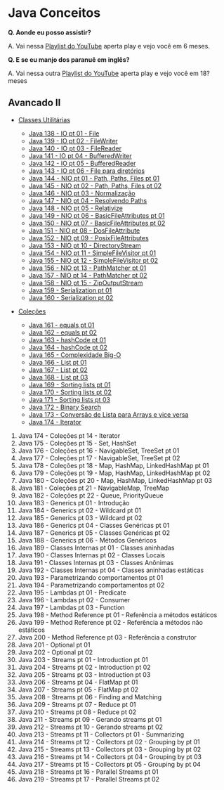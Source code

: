 # Java Conceitos

**Q. Aonde eu posso assistir?**

A. Vai nessa [Playlist do YouTube](https://www.youtube.com/watch?v=VKjFuX91G5Q&list=PL62G310vn6nFIsOCC0H-C2infYgwm8SWW) aperta play e vejo você em 6 meses.

**Q. E se eu manjo dos paranuê em inglês?**

A. Vai nessa outra [Playlist do YouTube](https://www.youtube.com/watch?v=GXt46-Npz0Y&list=PL0Un1HNdB4jGKw5szJrQETqJTlZKyKReu) aperta play e vejo você em 18? meses


##  Avancado II

*   [Classes Utilitárias](#Utilitárias)
    * [Java 138 - IO pt 01 - File](#File)
    * [Java 139 - IO pt 02 - FileWriter](#FileWriter)
    * [Java 140 - IO pt 03 - FileReader](#FileReader)
    * [Java 141 - IO pt 04 - BufferedWriter](#BufferedWriter)
    * [Java 142 - IO pt 05 - BufferedReader](#BufferedReader)
    * [Java 143 - IO pt 06 - File para diretórios](#diretórios)
    * [Java 144 - NIO pt 01 - Path, Paths, Files pt 01](#Path)
    * [Java 145 - NIO pt 02 - Path, Paths, Files pt 02](#Path)
    * [Java 146 - NIO pt 03 - Normalização](#Normalização)
    * [Java 147 - NIO pt 04 - Resolvendo Paths](#Paths)
    * [Java 148 - NIO pt 05 - Relativize](#Relativize)
    * [Java 149 - NIO pt 06 - BasicFileAttributes pt 01](#BasicFileAttributes)
    * [Java 150 - NIO pt 07 - BasicFileAttributes pt 02](#BasicFileAttributes)
    * [Java 151 - NIO pt 08 - DosFileAttribute](#DosFileAttribute)
    * [Java 152 - NIO pt 09 - PosixFileAttributes](#PosixFileAttributes)
    * [Java 153 - NIO pt 10 - DirectoryStream](#DirectoryStream)
    * [Java 154 - NIO pt 11 - SimpleFileVisitor pt 01](#SimpleFileVisitor)
    * [Java 155 - NIO pt 12 - SimpleFileVisitor pt 02](#SimpleFileVisitor)
    * [Java 156 - NIO pt 13 - PathMatcher pt 01](#PathMatcher)
    * [Java 157 - NIO pt 14 - PathMatcher pt 02](#PathMatcher)
    * [Java 158 - NIO pt 15 - ZipOutputStream](#ZipOutputStream)
    * [Java 159 - Serialization pt 01](#Serialization)
    * [Java 160 - Serialization pt 02](#Serialization)

*   [Coleções](#Colecoes)
    * [Java 161 - equals pt 01](#equals)
    * [Java 162 - equals pt 02](#equals)
    * [Java 163 - hashCode pt 01](#equals)
    * [Java 164 - hashCode pt 02](#equals)
    * [Java 165 - Complexidade Big-O](#equals)
    * [Java 166 - List pt 01](#equals)
    * [Java 167 - List pt 02](#equals)
    * [Java 168 - List pt 03](#equals)
    * [Java 169 - Sorting lists pt 01](#equals)
    * [Java 170 - Sorting lists pt 02](#equals)
    * [Java 171 - Sorting lists pt 03](#equals)
    * [Java 172 - Binary Search](#search)
    * [Java 173 - Conversão de Lista para Arrays e vice versa](#search)
    * [Java 174 - Iterator](#search)

1. Java 174 - Coleções pt 14 - Iterator
1. Java 175 - Coleções pt 15 - Set, HashSet
1. Java 176 - Coleções pt 16 - NavigableSet, TreeSet pt 01
1. Java 177 - Coleções pt 17 - NavigableSet, TreeSet pt 02
1. Java 178 - Coleções pt 18 - Map, HashMap, LinkedHashMap pt 01
1. Java 179 - Coleções pt 19 - Map, HashMap, LinkedHashMap pt 02
1. Java 180 - Coleções pt 20 - Map, HashMap, LinkedHashMap pt 03
1. Java 181 - Coleções pt 21 - NavigableMap, TreeMap
1. Java 182 - Coleções pt 22 - Queue, PriorityQueue
1. Java 183 - Generics pt 01 - Introdução
1. Java 184 - Generics pt 02 - Wildcard pt 01
1. Java 185 - Generics pt 03 - Wildcard pt 02
1. Java 186 - Generics pt 04 - Classes Genéricas pt 01
1. Java 187 - Generics pt 05 - Classes Genéricas pt 02
1. Java 188 - Generics pt 06 - Métodos Genéricos
1. Java 189 - Classes Internas pt 01 - Classes aninhadas
1. Java 190 - Classes Internas pt 02 - Classes Locais
1. Java 191 - Classes Internas pt 03 - Classes Anônimas
1. Java 192 - Classes Internas pt 04 - Classes aninhadas estáticas
1. Java 193 - Parametrizando comportamentos pt 01
1. Java 194 - Parametrizando comportamentos pt 02
1. Java 195 - Lambdas pt 01 - Predicate
1. Java 196 - Lambdas pt 02 - Consumer
1. Java 197 - Lambdas pt 03 - Function
1. Java 198 - Method Reference pt 01 - Referência a métodos estáticos
1. Java 199 - Method Reference pt 02 - Referência a métodos não estáticos
1. Java 200 - Method Reference pt 03 - Referência a construtor
1. Java 201 - Optional pt 01
1. Java 202 - Optional pt 02
1. Java 203 - Streams pt 01 - Introduction pt 01
1. Java 204 - Streams pt 02 - Introduction pt 02
1. Java 205 - Streams pt 03 - Introduction pt 03
1. Java 206 - Streams pt 04 - FlatMap pt 01
1. Java 207 - Streams pt 05 - FlatMap pt 02
1. Java 208 - Streams pt 06 - Finding and Matching
1. Java 209 - Streams pt 07 - Reduce pt 01
1. Java 210 - Streams pt 08 - Reduce pt 02
1. Java 211 - Streams pt 09 - Gerando streams pt 01
1. Java 212 - Streams pt 10 - Gerando streams pt 02
1. Java 213 - Streams pt 11 - Collectors pt 01 - Summarizing
1. Java 214 - Streams pt 12 - Collectors pt 02 - Grouping by pt 01
1. Java 215 - Streams pt 13 - Collectors pt 03 - Grouping by pt 02
1. Java 216 - Streams pt 14 - Collectors pt 04 - Grouping by pt 03
1. Java 217 - Streams pt 15 - Collectors pt 05 - Grouping by pt 04
1. Java 218 - Streams pt 16 - Parallel Streams pt 01
1. Java 219 - Streams pt 17 - Parallel Streams pt 02

